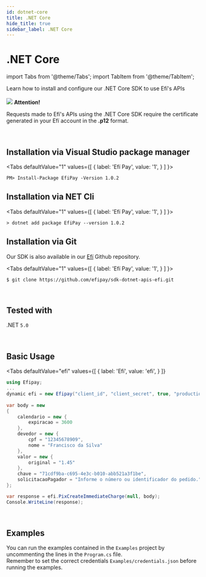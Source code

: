 ```yaml
---
id: dotnet-core
title: .NET Core
hide_title: true
sidebar_label: .NET Core
---
```


<h1 className="titulo">.NET Core</h1>


<div className="conteudo">

import Tabs from '@theme/Tabs';
import TabItem from '@theme/TabItem';


<!-- Embedding React components with MDX -->
<!-- fontWeight: 'bold', -->

<div className="subtitulo">
Learn how to install and configure our .NET Core SDK to use Efí's APIs
</div>

<br/>

<div className="admonition admonition_caution">
<div>
    <img src="/img/exclamation-triangle-orange.svg"/> <b>Attention!</b>
</div>
<p>Requests made to Efí's APIs using the .NET Core SDK require the certificate generated in your Efí account in the <strong>.p12</strong> format.</p>
</div> <br/>

## Installation via Visual Studio package manager

<Tabs
  defaultValue="1"
  values={[
    { label: 'Efí Pay', value: '1', }
  ]
}>

<TabItem value="1">

```
PM> Install-Package EfiPay -Version 1.0.2
```

</TabItem>


</Tabs>



## Installation via NET Cli

<Tabs
  defaultValue="1"
  values={[
    { label: 'Efí Pay', value: '1', }
  ]
}>

<TabItem value="1">

```
> dotnet add package EfiPay --version 1.0.2
```

</TabItem>

</Tabs>


## Installation via Git

Our SDK is also available in our <a href="https://github.com/efipay/sdk-dotnet-apis-efi" target="_blank">Efí</a> Github repository.

<Tabs
  defaultValue="1"
  values={[
    { label: 'Efí Pay', value: '1', }
  ]
}>

<TabItem value="1">

```
$ git clone https://github.com/efipay/sdk-dotnet-apis-efi.git
```

</TabItem>


</Tabs>

<br/>

## Tested with

.NET <code>5.0</code>

<br/>

## Basic Usage

<Tabs
  defaultValue="efi"
  values={[
    { label: 'Efí', value: 'efi', }
  ]}
>
<TabItem value="efi">

```csharp
using Efipay;
...
dynamic efi = new Efipay("client_id", "client_secret", true, "production.p12");
            
var body = new 
{
    calendario = new {
        expiracao = 3600
    },
    devedor = new {
        cpf = "12345678909",
        nome = "Francisco da Silva"
    },
    valor = new {
        original = "1.45"
    },
    chave = "71cdf9ba-c695-4e3c-b010-abb521a3f1be",
    solicitacaoPagador = "Informe o número ou identificador do pedido."
};

var response = efi.PixCreateImmediateCharge(null, body);
Console.WriteLine(response);
```

</TabItem>


</Tabs>

<br/>

## Examples

You can run the examples contained in the <code>Examples</code> project by uncommenting the lines in the <code>Program.cs</code> file.  
Remember to set the correct credentials <code>Examples/credentials.json</code> before running the examples.

</div>
